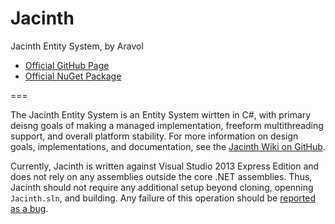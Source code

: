 # Jacinth
Jacinth Entity System, by Aravol
- [Official GitHub Page](https://github.com/aravol/Jacinth/)
- [Official NuGet Package](http://www.nuget.org/packages/Jacinth/)

===

The Jacinth Entity System is an Entity System wirtten in C#, with primary deisng goals of making a managed implementation, freeform multithreading support, and overall platform stability. For more information on design goals, implementations, and documentation, see the [Jacinth Wiki on GitHub](https://github.com/aravol/Jacinth/wiki).

Currently, Jacinth is written against Visual Studio 2013 Express Edition and does not rely on any assemblies outside the core .NET assemblies. Thus, Jacinth should not require any additional setup beyond cloning, openning `Jacinth.sln`, and building. Any failure of this operation should be [reported as a bug](https://github.com/aravol/Jacinth/issues).
